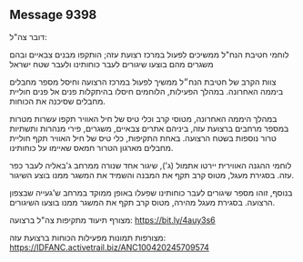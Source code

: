 ## Message 9398

דובר צה"ל: 

לוחמי חטיבת הנח"ל ממשיכים לפעול במרכז רצועת עזה; הותקפו מבנים צבאיים ובהם משגרים מהם בוצעו שיגורים לעבר כוחותינו ולעבר שטח ישראל

צוות הקרב של חטיבת הנח״ל ממשיך לפעול במרכז הרצועה וחיסל מספר מחבלים ביממה האחרונה.
במהלך הפעילות, הלוחמים חיסלו בהיתקלות פנים אל פנים חוליית מחבלים שסיכנה את הכוחות. 

במהלך היממה האחרונה, מטוסי קרב וכלי טיס של חיל האוויר תקפו עשרות מטרות במספר מרחבים ברצועת עזה, ביניהם אתרים צבאיים, משגרים, פירי מנהרות ותשתיות טרור נוספות בשטח הרצועה.
באחת התקיפות, כלי טיס של חיל האוויר תקף חוליית מחבלים מארגון הטרור חמאס שאיימו על כוחותינו.

לוחמי ההגנה האווירית יירטו אתמול (ג'), שיגור אחד שנורה ממרחב ג'באליה לעבר כפר עזה. בסגירת מעגל, מטוס קרב תקף את המבנה והשמיד את המשגר ממנו בוצע השיגור. 

בנוסף, זוהו מספר שיגורים לעבר כוחותינו שפעלו באופן ממוקד במרחב ש'געייה שבצפון הרצועה. בסגירת מעגל מהירה, מטוס קרב תקף את המשגר ממנו בוצעו השיגורים.

מצורף תיעוד מתקיפות צה"ל ברצועה: https://bit.ly/4auy3s6

מצורפות תמונות מפעילות הכוחות ברצועת עזה: https://IDFANC.activetrail.biz/ANC100420245709574

